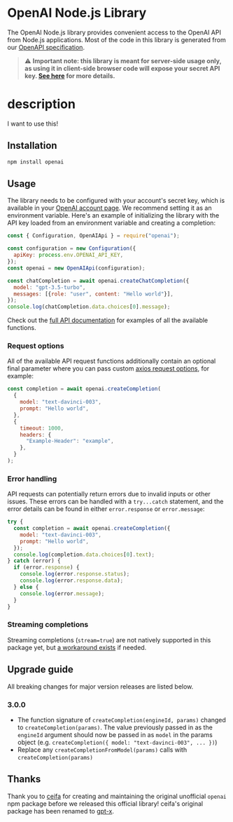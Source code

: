 # OpenAI Node.js Library

The OpenAI Node.js library provides convenient access to the OpenAI API from Node.js applications. Most of the code in this library is generated from our [OpenAPI specification](https://github.com/openai/openai-openapi).

> ⚠️ **Important note: this library is meant for server-side usage only, as using it in client-side browser code will expose your secret API key. [See here](https://platform.openai.com/docs/api-reference/authentication) for more details.**


# description
I want to use this!

## Installation

```bash
npm install openai
```

## Usage

The library needs to be configured with your account's secret key, which is available in your [OpenAI account page](https://platform.openai.com/account/api-keys). We recommend setting it as an environment variable. Here's an example of initializing the library with the API key loaded from an environment variable and creating a completion:

```javascript
const { Configuration, OpenAIApi } = require("openai");

const configuration = new Configuration({
  apiKey: process.env.OPENAI_API_KEY,
});
const openai = new OpenAIApi(configuration);

const chatCompletion = await openai.createChatCompletion({
  model: "gpt-3.5-turbo",
  messages: [{role: "user", content: "Hello world"}],
});
console.log(chatCompletion.data.choices[0].message);
```

Check out the [full API documentation](https://platform.openai.com/docs/api-reference?lang=node.js) for examples of all the available functions.

### Request options

All of the available API request functions additionally contain an optional final parameter where you can pass custom [axios request options](https://axios-http.com/docs/req_config), for example:

```javascript
const completion = await openai.createCompletion(
  {
    model: "text-davinci-003",
    prompt: "Hello world",
  },
  {
    timeout: 1000,
    headers: {
      "Example-Header": "example",
    },
  }
);
```

### Error handling

API requests can potentially return errors due to invalid inputs or other issues. These errors can be handled with a `try...catch` statement, and the error details can be found in either `error.response` or `error.message`:

```javascript
try {
  const completion = await openai.createCompletion({
    model: "text-davinci-003",
    prompt: "Hello world",
  });
  console.log(completion.data.choices[0].text);
} catch (error) {
  if (error.response) {
    console.log(error.response.status);
    console.log(error.response.data);
  } else {
    console.log(error.message);
  }
}
```

### Streaming completions

Streaming completions (`stream=true`) are not natively supported in this package yet, but [a workaround exists](https://github.com/openai/openai-node/issues/18#issuecomment-1369996933) if needed.

## Upgrade guide

All breaking changes for major version releases are listed below.

### 3.0.0

- The function signature of `createCompletion(engineId, params)` changed to `createCompletion(params)`. The value previously passed in as the `engineId` argument should now be passed in as `model` in the params object (e.g. `createCompletion({ model: "text-davinci-003", ... })`)
- Replace any `createCompletionFromModel(params)` calls with `createCompletion(params)`

## Thanks

Thank you to [ceifa](https://github.com/ceifa) for creating and maintaining the original unofficial `openai` npm package before we released this official library! ceifa's original package has been renamed to [gpt-x](https://www.npmjs.com/package/gpt-x).
